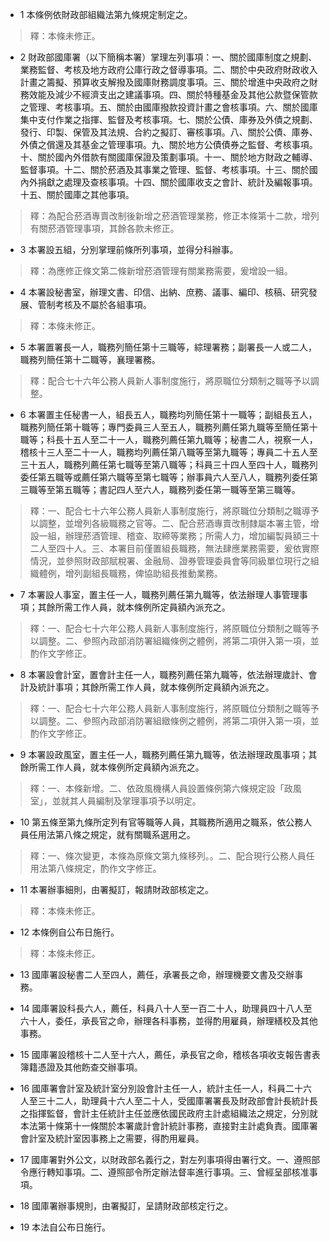 * 1 本條例依財政部組織法第九條規定制定之。

> 釋：本條未修正。

* 2 財政部國庫署（以下簡稱本署）掌理左列事項：一、關於國庫制度之規劃、業務監督、考核及地方政府公庫行政之督導事項。二、關於中央政府財政收入計畫之籌擬、預算收支解撥及國庫財務調度事項。三、關於增進中央政府之財務效能及減少不經濟支出之建議事項。四、關於特種基金及其他公款暨保管款之管理、考核事項。五、關於由國庫撥款投資計畫之會核事項。六、關於國庫集中支付作業之指揮、監督及考核事項。七、關於公債、庫券及外債之規劃、發行、印製、保管及其法規、合約之擬訂、審核事項。八、關於公債、庫券、外債之償還及其基金之管理事項。九、關於地方公債債券之監督、考核事項。十、關於國內外借款有關國庫保證及策劃事項。十一、關於地方財政之輔導、監督事項。十二、關於菸酒及其事業之管理、監督、考核事項。十三、關於國內外捐獻之處理及查核事項。十四、關於國庫收支之會計、統計及編報事項。十五、關於國庫之其他事項。

> 釋：為配合菸酒專賣改制後新增之菸酒管理業務，修正本條第十二款，增列有關菸酒管理事項，其餘各款未修正。

* 3 本署設五組，分別掌理前條所列事項，並得分科辦事。

> 釋：為應修正條文第二條新增菸酒管理有關業務需要，爰增設一組。

* 4 本署設秘書室，辦理文書、印信、出納、庶務、議事、編印、核稿、研究發展、管制考核及不屬於各組事項。

> 釋：本條未修正。

* 5 本署置署長一人，職務列簡任第十三職等，綜理署務；副署長一人或二人，職務列簡任第十二職等，襄理署務。

> 釋：配合七十六年公務人員新人事制度施行，將原職位分類制之職等予以調整。

* 6 本署置主任秘書一人，組長五人，職務均列簡任第十一職等；副組長五人，職務列簡任第十職等；專門委員三人至五人，職務列薦任第九職等至簡任第十職等；科長十五人至二十一人，職務列薦任第九職等；秘書二人，視察一人，稽核十三人至二十一人，職務均列薦任第八職等至第九職等；專員二十五人至三十五人，職務列薦任第七職等至第八職等；科員三十四人至四十人，職務列委任第五職等或薦任第六職等至第七職等；辦事員六人至八人，職務列委任第三職等至第五職等；書記四人至六人，職務列委任第一職等至第三職等。

> 釋：一、配合七十六年公務人員新人事制度施行，將原職位分類制之職導予以調整，並增列各級職務之官等。二、配合菸酒專賣改制隸屬本署主管，增設一組，辦理菸酒管理、稽查、取締等業務；所需人力，增加編製員額三十二人至四十人。三、本署目前僅置組長職務，無法肆應業務需要，爰依實際情況，並參照財政部賦稅署、金融局、證券管理委員會等同級單位現行之組織體例，增列副組長職務，俾協助組長推動業務。

* 7 本署設人事室，置主任一人，職務列薦任第九職等，依法辦理人事管理事項；其餘所需工作人員，就本條例所定員額內派充之。

> 釋：一、配合七十六年公務人員新人事制度施行，將原職位分類制之職等予以調整。二、參照內政部消防署組織條例之體例，將第二項併入第一項，並酌作文字修正。

* 8 本署設會計室，置會計主任一人，職務列薦任第九職等，依法辦理歲計、會計及統計事項；其餘所需工作人員，就本條例所定員額內派充之。

> 釋：一、配合七十六年公務人員新人事制度施行，將原職位分類制之職等予以調整。二、參照內政部消防署組緻條例之體例，將第二項併入第一項，並酌作文字修正。

* 9 本署設政風室，置主任一人，職務列薦任第九職等，依法辦理政風事項；其餘所需工作人員，就本條例所定員額內派充之。

> 釋：一、本條新增。二、依政風機構人員設置條例第六條規定設「政風室」，並就其人員編制及掌理事項予以明定。

* 10 第五條至第九條所定列有官等職等人員，其職務所適用之職系，依公務人員任用法第八條之規定，就有關職系選用之。

> 釋：一、條次變更，本條為原條文第九條移列。。二、配合現行公務人員任用法第八條規定，酌作文字修正。

* 11 本署辦事細則，由署擬訂，報請財政部核定之。

> 釋：本條未修正。

* 12 本條例自公布日施行。

> 釋：本條未修正。

* 13 國庫署設秘書二人至四人，薦任，承署長之命，辦理機要文書及交辦事務。

* 14 國庫署設科長六人，薦任，科員八十人至一百二十人，助理員四十八人至六十人，委任，承長官之命，辦理各科事務，並得酌用雇員，辦理繕校及其他事務。

* 15 國庫署設稽核十二人至十六人，薦任，承長官之命，稽核各項收支報告書表簿籍憑證及其他飭查交辦事項。

* 16 國庫署會計室及統計室分別設會計主任一人，統計主任一人，科員二十六人至三十二人，助理員十六人至二十人，受國庫署署長及財政部會計長統計長之指揮監督，會計主任統計主任並應依國民政府主計處組織法之規定，分別就本法第十條第十一條關於本署歲計會計統計事務，直接對主計處負責。國庫署會計室及統計室因事務上之需要，得酌用雇員。

* 17 國庫署對外公文，以財政部名義行之，對左列事項得由署行文。一、遵照部令應行轉知事項。二、遵照部令所定辦法督率進行事項。三、曾經呈部核准事項。

* 18 國庫署辦事規則，由署擬訂，呈請財政部核定行之。

* 19 本法自公布日施行。

